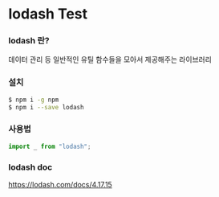 # lodash Test

### lodash 란?

데이터 관리 등 일반적인 유틸 함수들을 모아서 제공해주는 라이브러리

### 설치

```bash
$ npm i -g npm
$ npm i --save lodash
```

### 사용법

```js
import _ from "lodash";
```

### lodash doc

https://lodash.com/docs/4.17.15
